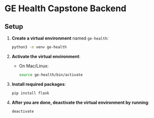 # GE Health Capstone Backend
## Setup

1. **Create a virtual environment** named `ge-health`:
    ```bash
    python3 -m venv ge-health
    ```

2. **Activate the virtual environment**:
    - On Mac/Linux:
      ```bash
      source ge-health/bin/activate
      ```

3. **Install required packages**:
    ```bash
    pip install flask
    ```

4. **After you are done, deactivate the virtual environment by running**:
    ```bash
    deactivate
    ```
